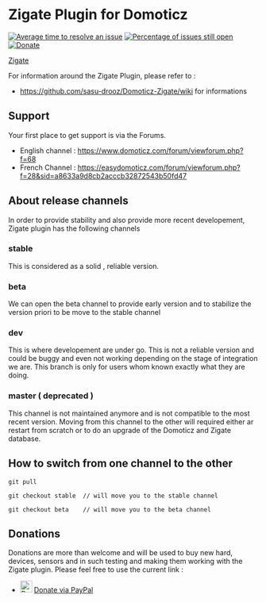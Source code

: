 # Zigate Plugin for Domoticz

[![Average time to resolve an issue](http://isitmaintained.com/badge/resolution/sasu-drooz/Domoticz-Zigate.svg)](http://isitmaintained.com/project/sasu-drooz/Domoticz-Zigate "Average time to resolve an issue")
[![Percentage of issues still open](http://isitmaintained.com/badge/open/sasu-drooz/Domoticz-Zigate.svg)](http://isitmaintained.com/project/sasu-drooz/Domoticz-Zigate "Percentage of issues still open")
[![Donate](https://img.shields.io/badge/Donate-PayPal-green.svg)](https://paypal.me/pipiche "Donate via PayPal")




[Zigate](https://zigate.fr "Python Plugin for Domoticz home automation.")

For information around the Zigate Plugin, please refer to :
* https://github.com/sasu-drooz/Domoticz-Zigate/wiki for informations 

## Support

Your first place to get support is via the Forums.
* English channel : https://www.domoticz.com/forum/viewforum.php?f=68
* French Channel : https://easydomoticz.com/forum/viewforum.php?f=28&sid=a8633a9d8cb2acccb32872543b50fd47

## About release channels

In order to provide stability and also provide more recent developement, Zigate plugin has the following channels

### stable
This is considered as a solid , reliable version.

### beta

We can open the beta channel to provide early version and to stabilize the version priori to be move to the stable channel

### dev

This is where developement are under go. This is not a reliable version and could be buggy and even not working depending on the stage of integration we are.
This branch is only for users whom known exactly what they are doing.

### master ( deprecated )
This channel is not maintained anymore and is not compatible to the most recent version.
Moving from this channel to the other will required either ar restart from scratch or to do an upgrade of the Domoticz and Zigate database.

## How to switch from one channel to the other

`git pull`

`git checkout stable  // will move you to the stable channel`

`git checkout beta    // will move you to the beta channel`


## Donations
Donations are more than welcome and will be used to buy new hard, devices, sensors and in such testing and making them working with the Zigate plugin. Please feel free to use the current link :

* <img src="https://www.pipiche.fr//pp.svg" width="24" height="24" alt="Donate via Paypal"/> <a href="https://paypal.me/pipiche">Donate via PayPal</a><br/>


